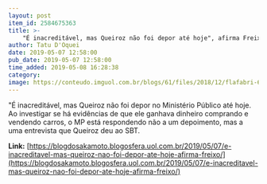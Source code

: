 ```yaml
---
layout: post
item_id: 2584675363
title: >-
    "É inacreditável, mas Queiroz não foi depor até hoje", afirma Freixo
author: Tatu D'Oquei
date: 2019-05-07 12:58:00
pub_date: 2019-05-07 12:58:00
time_added: 2019-05-08 16:28:38
category: 
image: https://conteudo.imguol.com.br/blogs/61/files/2018/12/flafabri-615x300.jpg
---
```


"É inacreditável, mas Queiroz não foi depor no Ministério Público até hoje. Ao investigar se há evidências de que ele ganhava dinheiro comprando e vendendo carros, o MP está respondendo não a um depoimento, mas a uma entrevista que Queiroz deu ao SBT.

**Link:** [https://blogdosakamoto.blogosfera.uol.com.br/2019/05/07/e-inacreditavel-mas-queiroz-nao-foi-depor-ate-hoje-afirma-freixo/](https://blogdosakamoto.blogosfera.uol.com.br/2019/05/07/e-inacreditavel-mas-queiroz-nao-foi-depor-ate-hoje-afirma-freixo/)

